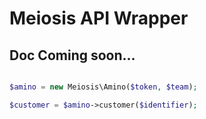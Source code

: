 # Meiosis API Wrapper

## Doc Coming soon...
```php

$amino = new Meiosis\Amino($token, $team);

$customer = $amino->customer($identifier);
```